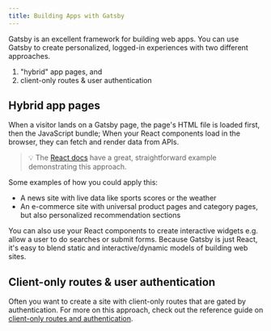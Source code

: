 ```yaml
---
title: Building Apps with Gatsby
---
```


Gatsby is an excellent framework for building web apps. You can use Gatsby to create personalized, logged-in experiences with two different approaches.

1. "hybrid" app pages, and
2. client-only routes & user authentication

## Hybrid app pages

When a visitor lands on a Gatsby page, the page's HTML file is loaded first, then the JavaScript bundle; When your React components load in the browser, they can fetch and render data from APIs.

> 💡 The [React docs](https://reactjs.org/docs/faq-ajax.html) have a great, straightforward example demonstrating this approach.

Some examples of how you could apply this:

- A news site with live data like sports scores or the weather
- An e-commerce site with universal product pages and category pages, but also personalized recommendation sections

You can also use your React components to create interactive widgets e.g. allow a user to do searches or submit forms. Because Gatsby is just React, it's easy to blend static and interactive/dynamic models of building web sites.

## Client-only routes & user authentication

Often you want to create a site with client-only routes that are gated by authentication. For more on this approach, check out the reference guide on [client-only routes and authentication](/docs/client-only-routes-and-user-authentication/).
